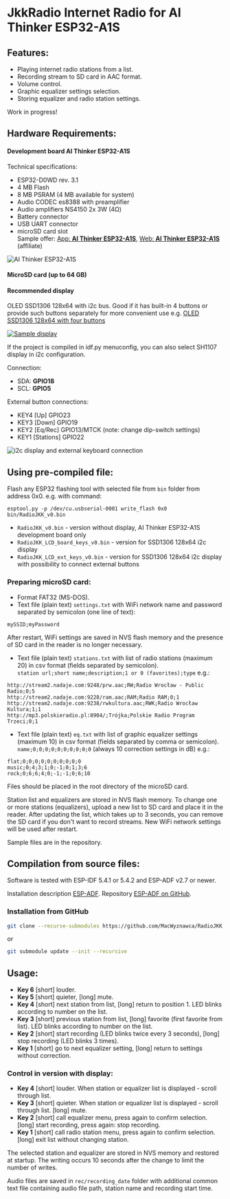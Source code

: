 # JkkRadio Internet Radio for **AI Thinker ESP32-A1S**  
  
## **Features:**  
- Playing internet radio stations from a list.  
- Recording stream to SD card in AAC format.  
- Volume control.  
- Graphic equalizer settings selection.  
- Storing equalizer and radio station settings.
  
Work in progress!  
  
## **Hardware Requirements:**  
#### Development board **AI Thinker ESP32-A1S**  
Technical specifications:  
- ESP32-D0WD rev. 3.1  
- 4 MB Flash  
- 8 MB PSRAM (4 MB available for system)
- Audio CODEC es8388 with preamplifier  
- Audio amplifiers NS4150 2x 3W (4Ω)   
- Battery connector   
- USB UART connector  
- microSD card slot  
Sample offer: [App: **AI Thinker ESP32-A1S**](https://s.click.aliexpress.com/e/_ooTic0A), [Web: **AI Thinker ESP32-A1S**](https://s.click.aliexpress.com/e/_onbBPzW) (affiliate)

![AI Thinker ESP32-A1S](img/ESP32A1S.jpeg)
  
#### MicroSD card (up to 64 GB)  

#### Recommended display

OLED SSD1306 128x64 with i2c bus. Good if it has built-in 4 buttons or provide such buttons separately for more convenient use e.g. [OLED SSD1306 128x64 with four buttons](https://s.click.aliexpress.com/e/_oFKo8XC)

[![Sample display](img/OLED-i2c.jpeg)](https://s.click.aliexpress.com/e/_oFKo8XC)

If the project is compiled in idf.py menuconfig, you can also select SH1107 display in i2c configuration.

Connection:
- SDA: **GPIO18**
- SCL: **GPIO5**

External button connections:
- KEY4 [Up] GPIO23
- KEY3 [Down] GPIO19
- KEY2 [Eq/Rec] GPIO13/MTCK (note: change dip-switch settings)
- KEY1 [Stations] GPIO22

![i2c display and external keyboard connection](img/ESP32A1S-OLED-connections.jpeg)
  
## Using pre-compiled file:  
Flash any ESP32 flashing tool with selected file from `bin` folder from address 0x0. e.g. with command:   
```
esptool.py -p /dev/cu.usbserial-0001 write_flash 0x0 bin/RadioJKK_v0.bin  
```
- `RadioJKK_v0.bin` - version without display, AI Thinker ESP32-A1S development board only
- `RadioJKK_LCD_board_keys_v0.bin` - version for SSD1306 128x64 i2c display
- `RadioJKK_LCD_ext_keys_v0.bin` - version for SSD1306 128x64 i2c display with possibility to connect external buttons

  
### Preparing microSD card:  
- Format FAT32 (MS-DOS).  
- Text file (plain text) `settings.txt` with WiFi network name and password separated by semicolon (one line of text):  
```
mySSID;myPassword
```

After restart, WiFi settings are saved in NVS flash memory and the presence of SD card in the reader is no longer necessary.
  
- Text file (plain text) `stations.txt` with list of radio stations (maximum 20) in csv format (fields separated by semicolon).  
`station url;short name;description;1 or 0 (favorites);type` e.g.:  
```
http://stream2.nadaje.com:9248/prw.aac;RW;Radio Wrocław - Public Radio;0;5  
http://stream2.nadaje.com:9228/ram.aac;RAM;Radio RAM;0;1  
http://stream2.nadaje.com:9238/rwkultura.aac;RWK;Radio Wrocław Kultura;1;1  
http://mp3.polskieradio.pl:8904/;Trójka;Polskie Radio Program Trzeci;0;1  
```

- Text file (plain text) `eq.txt` with list of graphic equalizer settings (maximum 10) in csv format (fields separated by comma or semicolon).  
`name;0;0;0;0;0;0;0;0;0;0` (always 10 correction settings in dB) e.g.:  
```
flat;0;0;0;0;0;0;0;0;0;0
music;0;4;3;1;0;-1;0;1;3;6
rock;0;6;6;4;0;-1;-1;0;6;10
```
  
Files should be placed in the root directory of the microSD card.  

Station list and equalizers are stored in NVS flash memory. To change one or more stations (equalizers), upload a new list to SD card and place it in the reader. After updating the list, which takes up to 3 seconds, you can remove the SD card if you don't want to record streams. New WiFi network settings will be used after restart.
  
Sample files are in the repository.  
  
## Compilation from source files:  
Software is tested with ESP-IDF 5.4.1 or 5.4.2 and ESP-ADF v2.7 or newer.  
  
Installation description [ESP-ADF](https://docs.espressif.com/projects/esp-adf/en/latest/get-started/index.html#quick-start). Repository [ESP-ADF on GitHub](https://github.com/espressif/esp-adf).  

### Installation from GitHub
```bash
git clone --recurse-submodules https://github.com/MacWyznawca/RadioJKK.git
```
or
```bash
git submodule update --init --recursive
```
  
## Usage:  
- **Key 6** [short] louder.  
- **Key 5** [short] quieter, [long] mute.  
- **Key 4** [short] next station from list, [long] return to position 1. LED blinks according to number on the list.  
- **Key 3** [short] previous station from list, [long] favorite (first favorite from list). LED blinks according to number on the list.  
- **Key 2** [short] start recording (LED blinks twice every 3 seconds), [long] stop recording (LED blinks 3 times).  
- **Key 1** [short] go to next equalizer setting, [long] return to settings without correction.  

### Control in version with display:
- **Key 4** [short] louder. When station or equalizer list is displayed - scroll through list.
- **Key 3** [short] quieter. When station or equalizer list is displayed - scroll through list. [long] mute.  
- **Key 2** [short] call equalizer menu, press again to confirm selection. [long] start recording, press again: stop recording.  
- **Key 1** [short] call radio station menu, press again to confirm selection. [long] exit list without changing station.  

The selected station and equalizer are stored in NVS memory and restored at startup. The writing occurs 10 seconds after the change to limit the number of writes.
    
Audio files are saved in `rec/recording_date` folder with additional common text file containing audio file path, station name and recording start time.